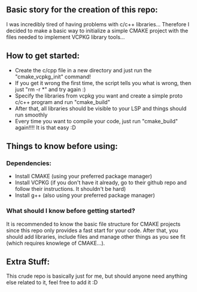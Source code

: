 ## Basic story for the creation of this repo:

I was incredibly tired of having problems with c/c++ libraries...
Therefore I decided to make a basic way to initialize a simple CMAKE project 
with the files needed to implement VCPKG library tools...

## How to get started:

- Create the c/cpp file in a new directory and just run the "cmake_vcpkg_init" command!
- If you get it wrong the first time, the script tells you what is wrong, then just "rm -r *" and try again :)
- Specify the libraries from vcpkg you want and create a simple proto c/c++ program and run "cmake_build"
- After that, all libraries should be visible to your LSP and things should run smoothly
- Every time you want to compile your code, just run "cmake_build" again!!!! It is that easy :D

## Things to know before using:

### Dependencies:
- Install CMAKE (using your preferred package manager)
- Install VCPKG (if you don't have it already, go to their github repo and follow their instructions. It shouldn't be hard)
- Install g++ (also using your preferred package manager)

### What should I know before getting started?

It is recommended to know the basic file structure for CMAKE projects since this repo only provides a fast start for your code.
After that, you should add libraries, include files and manage other things as you see fit (which requires knowlege of CMAKE...).

## Extra Stuff:

This crude repo is basically just for me, but should anyone need anything else related to it, feel free to add it :D
